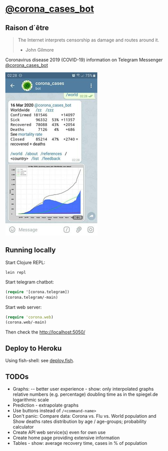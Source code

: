 # [@corona_cases_bot](https://t.me/corona_cases_bot)

## Raison d´être
> The Internet interprets censorship as damage and routes around it.
> - John Gilmore

Coronavirus disease 2019 (COVID-19) information on Telegram Messenger
[@corona_cases_bot](https://t.me/corona_cases_bot)

![Screenshot](/resources/pics/screenshot_40-percents.jpg)

## Running locally
Start Clojure REPL:
```fish
lein repl
```
Start telegram chatbot:
```clojure
(require '[corona.telegram])
(corona.telegram/-main)
```
Start web server:
```clojure
(require 'corona.web)
(corona.web/-main)
```
Then check the [http://localhost:5050/](http://localhost:5050/)

## Deploy to Heroku
Using fish-shell: see [deploy.fish](./deploy.fish).

## TODOs
- Graphs:
  -- better user experience - show:
     only interpolated graphs
     relative numbers (e.g. percentage)
     doubling time as in the spiegel.de
     logarithmic scale
- Prediction - extrapolate graphs
- Use buttons instead of `/<command-name>`
- Don't panic: Compare data: Corona vs. Flu vs. World population and Show deaths
  rates distribution by age / age-groups; probability calculator
- Create API web service(s) even for own use
- Create home page providing extensive information
- Tables - show: average recovery time, cases in % of population
